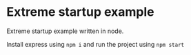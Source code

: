 # Extreme startup example

Extreme startup example written in node. 

Install express using `npm i`
and run the project using `npm start`

